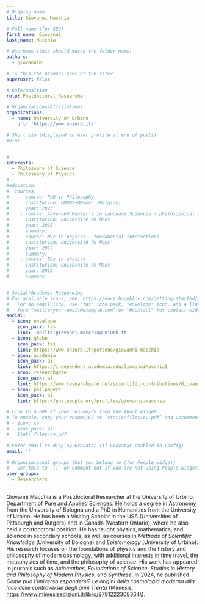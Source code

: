 ```yaml
---
# Display name
title: Giovanni Macchia

# Full name (for SEO)
first_name: Giovanni
last_name: Macchia

# Username (this should match the folder name)
authors:
  - giovanniM

# Is this the primary user of the site?
superuser: false

# Role/position
role: Postdoctoral Researcher

# Organizations/Affiliations
organizations:
  - name: University of Urbino
    url: 'https://www.uniurb.it/'

# Short bio (displayed in user profile at end of posts)
#bio: 


#
interests:
  - Philosophy of Science
  - Philosophy of Physics
#
#education:
#  courses:
#    - course: PhD in Philosophy
#      institution: UMONS+UNamur (Belgium)
#      year: 2023
#    - course: Advanced Master's in Language Sciences - philosophical discourse
#      institution: Université de Mons
#      year: 2019
#      summary:
#    - course: MSc in physics - fundamental interactions
#      institution: Université de Mons
#      year: 2017
#      summary:
#    - course: BSc in physics
#      institution: Université de Mons
#      year: 2015
#      summary:


# Social/Academic Networking
# For available icons, see: https://docs.hugoblox.com/getting-started/page-builder/#icons
#   For an email link, use "fas" icon pack, "envelope" icon, and a link in the
#   form "mailto:your-email@example.com" or "#contact" for contact widget.
social:
  - icon: envelope
    icon_pack: fas
    link: 'mailto:giovanni.macchia@uniurb.it'
  - icon: globe
    icon_pack: fas
    link: https://www.uniurb.it/persone/giovanni-macchia
  - icon: academia
    icon_pack: ai
    link: https://independent.academia.edu/GiovanniMacchia1
  - icon: researchgate
    icon_pack: ai
    link: https://www.researchgate.net/scientific-contributions/Giovanni-Macchia-2065588021
  - icon: philpapers
    icon_pack: ai
    link: https://philpeople.org/profiles/giovanni-macchia

# Link to a PDF of your resume/CV from the About widget.
# To enable, copy your resume/CV to `static/files/cv.pdf` and uncomment the lines below.
# - icon: cv
#   icon_pack: ai
#   link: files/cv.pdf

# Enter email to display Gravatar (if Gravatar enabled in Config)
email: ''

# Organizational groups that you belong to (for People widget)
#   Set this to `[]` or comment out if you are not using People widget.
user_groups:
  - Researchers
---
```



Giovanni Macchia is a Postdoctoral Researcher at the University of Urbino, Department of Pure and Applied Sciences. He holds a degree in Astronomy from the University of Bologna and a PhD in Humanities from the University of Urbino. He has been a Visiting Scholar in the USA (Universities of Pittsburgh and Rutgers) and in Canada (Western Ontario), where he also held a postdoctoral position. He has taught physics, mathematics, and science in secondary schools, as well as courses in *Methods of Scientific Knowledge* (University of Bologna) and *Epistemology* (University of Urbino). His research focuses on the foundations of physics and the history and philosophy of modern cosmology, with additional interests in time travel, the metaphysics of time, and the philosophy of science. His work has appeared in journals such as *Axiomathes*, *Foundations of Science*, *Studies in History and Philosophy of Modern Physics*, and *Synthese*. In 2024, he published *Come può l’universo espandersi? Le origini della cosmologia moderna alla luce delle controversie degli anni Trenta* (Mimesis, https://www.mimesisedizioni.it/libro/9791222308364\).
